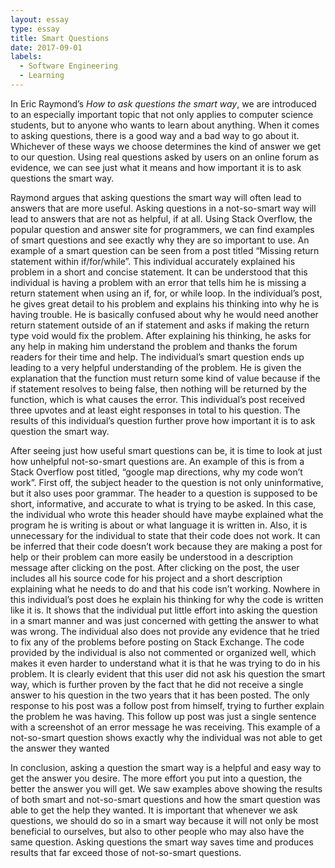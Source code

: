 ```yaml
---
layout: essay
type: essay
title: Smart Questions
date: 2017-09-01
labels:
  - Software Engineering
  - Learning
---
```



In Eric Raymond’s _How to ask questions the smart way_, we are introduced to an especially important topic that not only applies to computer science students, but to anyone who wants to learn about anything. When it comes to asking questions, there is a good way and a bad way to go about it. Whichever of these ways we choose determines the kind of answer we get to our question. Using real questions asked by users on an online forum as evidence, we can see just what it means and how important it is to ask questions the smart way. 
	
Raymond argues that asking questions the smart way will often lead to answers that are more useful. Asking questions in a not-so-smart way will lead to answers that are not as helpful, if at all. Using Stack Overflow, the popular question and answer site for programmers, we can find examples of smart questions and see exactly why they are so important to use. An example of a smart question can be seen from a post titled “Missing return statement within if/for/while”. This individual accurately explained his problem in a short and concise statement. It can be understood that this individual is having a problem with an error that tells him he is missing a return statement when using an if, for, or while loop.  In the individual’s post, he gives great detail to his problem and explains his thinking into why he is having trouble. He is basically confused about why he would need another return statement outside of an if statement and asks if making the return type void would fix the problem. After explaining his thinking, he asks for any help in making him understand the problem and thanks the forum readers for their time and help. The individual’s smart question ends up leading to a very helpful understanding of the problem. He is given the explanation that the function must return some kind of value because if the if statement resolves to being false, then nothing will be returned by the function, which is what causes the error. This individual’s post received three upvotes and at least eight responses in total to his question. The results of this individual’s question further prove how important it is to ask question the smart way. 
	
After seeing just how useful smart questions can be, it is time to look at just how unhelpful not-so-smart questions are. An example of this is from a Stack Overflow post titled, “google map directions, why my code won’t work”. First off, the subject header to the question is not only uninformative, but it also uses poor grammar. The header to a question is supposed to be short, informative, and accurate to what is trying to be asked. In this case, the individual who wrote this header should have maybe explained what the program he is writing is about or what language it is written in. Also, it is unnecessary for the individual to state that their code does not work. It can be inferred that their code doesn’t work because they are making a post for help or their problem can more easily be understood in a description message after clicking on the post. After clicking on the post, the user includes all his source code for his project and a short description explaining what he needs to do and that his code isn’t working. Nowhere in this individual’s post does he explain his thinking for why the code is written like it is. It shows that the individual put little effort into asking the question in a smart manner and was just concerned with getting the answer to what was wrong. The individual also does not provide any evidence that he tried to fix any of the problems before posting on Stack Exchange. The code provided by the individual is also not commented or organized well, which makes it even harder to understand what it is that he was trying to do in his problem. It is clearly evident that this user did not ask his question the smart way, which is further proven by the fact that he did not receive a single answer to his question in the two years that it has been posted. The only response to his post was a follow post from himself, trying to further explain the problem he was having. This follow up post was just a single sentence with a screenshot of an error message he was receiving. This example of a not-so-smart question shows exactly why the individual was not able to get the answer they wanted

In conclusion, asking a question the smart way is a helpful and easy way to get the answer you desire. The more effort you put into a question, the better the answer you will get. We saw examples above showing the results of both smart and not-so-smart questions and how the smart question was able to get the help they wanted. It is important that whenever we ask questions, we should do so in a smart way because it will not only be most beneficial to ourselves, but also to other people who may also have the same question. Asking questions the smart way saves time and produces results that far exceed those of not-so-smart questions.  
